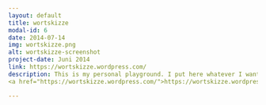 ```yaml
---
layout: default
title: wortskizze
modal-id: 6
date: 2014-07-14
img: wortskizze.png
alt: wortskizze-screenshot
project-date: Juni 2014
link: https://wortskizze.wordpress.com/
description: This is my personal playground. I put here whatever I want. Mostly it's poems, writings and experiments. It's a Wordpress blog.
<a href="https://wortskizze.wordpress.com/">https://wortskizze.wordpress.com/</a>

---
```

